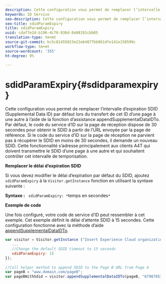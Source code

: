 ```yaml
---
description: Cette configuration vous permet de remplacer l’intervalle d’expiration SDID (Supplemental Data ID) par défaut lors du transfert de cet ID d’une page à une autre à l’aide de la fonction d’assistance appendSupplementalDataIDTo. Par défaut, le code du service d’ID sur la page de réception dispose de 30 secondes pour obtenir le SDID à partir de l’URL envoyée par la page de référence. Si le code du service d’ID sur la page de réception ne parvient pas à récupérer le SDID en moins de 30 secondes, il demande un nouveau SDID. Cette fonctionnalité s’adresse principalement aux clients A4T qui doivent transmettre le SDID d’une page à une autre et qui souhaitent contrôler cet intervalle de temporisation.
keywords: ID Service
seo-description: Cette configuration vous permet de remplacer l’intervalle d’expiration SDID (Supplemental Data ID) par défaut lors du transfert de cet ID d’une page à une autre à l’aide de la fonction d’assistance appendSupplementalDataIDTo. Par défaut, le code du service d’ID sur la page de réception dispose de 30 secondes pour obtenir le SDID à partir de l’URL envoyée par la page de référence. Si le code du service d’ID sur la page de réception ne parvient pas à récupérer le SDID en moins de 30 secondes, il demande un nouveau SDID. Cette fonctionnalité s’adresse principalement aux clients A4T qui doivent transmettre le SDID d’une page à une autre et qui souhaitent contrôler cet intervalle de temporisation.
seo-title: sdidParamExpiry
title: sdidParamExpiry
uuid: cdaf7e2d-b196-4c70-936d-8a98191cbb85
translation-type: tm+mt
source-git-commit: bc5c81455023e22e64877bb861dfe141e158599c
workflow-type: tm+mt
source-wordcount: '355'
ht-degree: 9%

---
```



# sdidParamExpiry{#sdidparamexpiry}

Cette configuration vous permet de remplacer l’intervalle d’expiration SDID (Supplemental Data ID) par défaut lors du transfert de cet ID d’une page à une autre à l’aide de la fonction d’assistance appendSupplementalDataIDTo. Par défaut, le code du service d’ID sur la page de réception dispose de 30 secondes pour obtenir le SDID à partir de l’URL envoyée par la page de référence. Si le code du service d’ID sur la page de réception ne parvient pas à récupérer le SDID en moins de 30 secondes, il demande un nouveau SDID. Cette fonctionnalité s’adresse principalement aux clients A4T qui doivent transmettre le SDID d’une page à une autre et qui souhaitent contrôler cet intervalle de temporisation.

**Remplacer le délai d’expiration SDID**

Si vous devez modifier le délai d’expiration par défaut du SDID, ajoutez `sdidParamExpiry` à la `Visitor.getInstance` fonction en utilisant la syntaxe suivante :

**Syntaxe :** ` sdidParamExpiry: *`temps en secondes`*`

**Exemple de code**

Une fois configuré, votre code de service d’ID peut ressembler à cet exemple. Cet exemple définit le délai d’attente SDID à 15 secondes. Cette configuration fonctionne avec la méthode d’aide  [appendSupplementalDataIDTo](../../library/get-set/appendsupplementaldataidto.md#reference-65d09de6fde0418f8c62fa79304a755d).

```js
var visitor = Visitor.getInstance ("Insert Experience Cloud organization ID here",{ 
   ... 
   //Change the default SDID timeout to 15 seconds 
   sdidParamExpiry: 15 
}); 
 
//Call helper method to append SDID to the Page B URL from Page A 
var pageB = "www.domain.com/pageB"; 
var pageBWithSdid = visitor.appendSupplementalDataIDTo(pageB, "67987653465787219"); 
```

